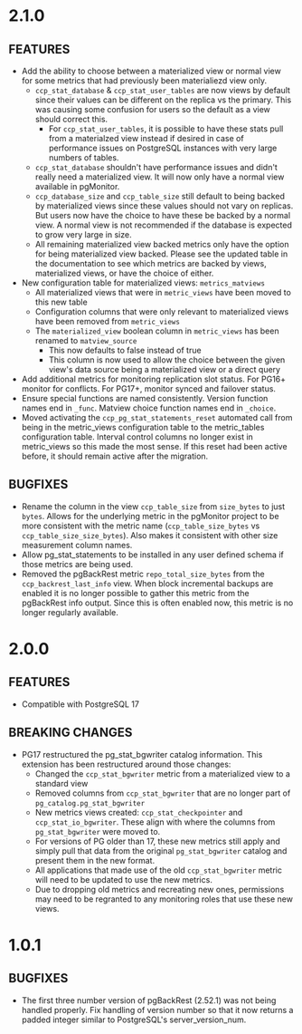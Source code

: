 2.1.0
=====

FEATURES
--------
 - Add the ability to choose between a materialized view or normal view for some metrics that had previously been materialiezd view only.
    - `ccp_stat_database` & `ccp_stat_user_tables` are now views by default since their values can be different on the replica vs the primary. This was causing some confusion for users so the default as a view should correct this. 
        - For `ccp_stat_user_tables`, it is possible to have these stats pull from a materialzed view instead if desired in case of performance issues on PostgreSQL instances with very large numbers of tables. 
    - `ccp_stat_database` shouldn't have performance issues and didn't really need a materialized view. It will now only have a normal view available in pgMonitor.
    - `ccp_database_size` and `ccp_table_size` still default to being backed by materialized views since these values should not vary on replicas. But users now have the choice to have these be backed by a normal view. A normal view is not recommended if the database is expected to grow very large in size.
    - All remaining materialized view backed metrics only have the option for being materialized view backed. Please see the updated table in the documentation to see which metrics are backed by views, materialized views, or have the choice of either. 
 - New configuration table for materialized views: `metrics_matviews`
    - All materialized views that were in `metric_views` have been moved to this new table
    - Configuration columns that were only relevant to materialized views have been removed from `metric_views`
    - The `materialized_view` boolean column in `metric_views` has been renamed to `matview_source`
        - This now defaults to false instead of true
        - This column is now used to allow the choice between the given view's data source being a materialized view or a direct query
 - Add additional metrics for monitoring replication slot status. For PG16+ monitor for conflicts. For PG17+, monitor synced and failover status.
 - Ensure special functions are named consistently. Version function names end in `_func`. Matview choice function names end in `_choice`.
 - Moved activating the `ccp_pg_stat_statements_reset` automated call from being in the metric_views configuration table to the metric_tables configuration table. Interval control columns no longer exist in metric_views so this made the most sense. If this reset had been active before, it should remain active after the migration.
    
BUGFIXES
--------
 - Rename the column in the view `ccp_table_size` from `size_bytes` to just `bytes`. Allows for the underlying metric in the pgMonitor project to be more consistent with the metric name (`ccp_table_size_bytes` vs `ccp_table_size_size_bytes`). Also makes it consistent with other size measurement column names.
 - Allow pg_stat_statements to be installed in any user defined schema if those metrics are being used.
 - Removed the pgBackRest metric `repo_total_size_bytes` from the `ccp_backrest_last_info` view. When block incremental backups are enabled it is no longer possible to gather this metric from the pgBackRest info output. Since this is often enabled now, this metric is no longer regularly available.


2.0.0
=====

FEATURES
--------
 - Compatible with PostgreSQL 17

BREAKING CHANGES
----------------
 - PG17 restructured the pg_stat_bgwriter catalog information. This extension has been restructured around those changes:
    - Changed the `ccp_stat_bgwriter` metric from a materialized view to a standard view
    - Removed columns from `ccp_stat_bgwriter` that are no longer part of `pg_catalog.pg_stat_bgwriter`
    - New metrics views created: `ccp_stat_checkpointer` and `ccp_stat_io_bgwriter`. These align with where the columns from `pg_stat_bgwriter` were moved to.
    - For versions of PG older than 17, these new metrics still apply and simply pull that data from the original `pg_stat_bgwriter` catalog and present them in the new format.
    - All applications that made use of the old `ccp_stat_bgwriter` metric will need to be updated to use the new metrics.
    - Due to dropping old metrics and recreating new ones, permissions may need to be regranted to any monitoring roles that use these new views.


1.0.1
=====

BUGFIXES
--------
 - The first three number version of pgBackRest (2.52.1) was not being handled properly. Fix handling of version number so that it now returns a padded integer similar to PostgreSQL's server_version_num.
